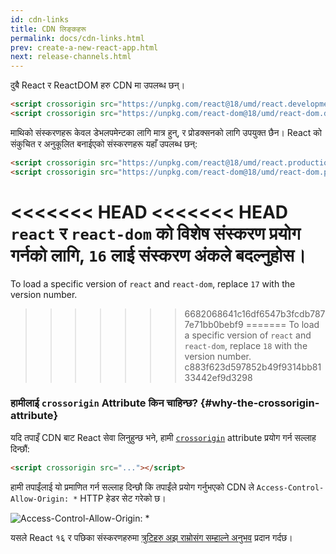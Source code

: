 ```yaml
---
id: cdn-links
title: CDN लिङ्कहरू
permalink: docs/cdn-links.html
prev: create-a-new-react-app.html
next: release-channels.html
---
```


दुबै React र ReactDOM हरु CDN मा उपलब्ध छन्।

```html
<script crossorigin src="https://unpkg.com/react@18/umd/react.development.js"></script>
<script crossorigin src="https://unpkg.com/react-dom@18/umd/react-dom.development.js"></script>
```

माथिको संस्करणहरू केवल डेभलपमेन्टका लागि मात्र हुन्, र प्रोडक्सनको लागि उपयुक्त छैन। React को संकुचित र अनुकूलित बनाईएको संस्करणहरू यहाँ उपलब्ध छन्:

```html
<script crossorigin src="https://unpkg.com/react@18/umd/react.production.min.js"></script>
<script crossorigin src="https://unpkg.com/react-dom@18/umd/react-dom.production.min.js"></script>
```

<<<<<<< HEAD
<<<<<<< HEAD
`react` र `react-dom` को विशेष संस्करण प्रयोग गर्नको लागि, `16` लाई संस्करण अंकले बदल्नुहोस।
=======
To load a specific version of `react` and `react-dom`, replace `17` with the version number.
>>>>>>> 6682068641c16df6547b3fcdb7877e71bb0bebf9
=======
To load a specific version of `react` and `react-dom`, replace `18` with the version number.
>>>>>>> c883f623d597852b49f9314bb8133442ef9d3298

### हामीलाई `crossorigin` Attribute किन चाहिन्छ? {#why-the-crossorigin-attribute}

यदि तपाइँ CDN बाट React सेवा लिनुहुन्छ भने, हामी [`crossorigin`](https://developer.mozilla.org/en-US/docs/Web/HTML/CORS_settings_attributes) attribute प्रयोग गर्न सल्लाह दिन्छौं:

```html
<script crossorigin src="..."></script>
```

हामी तपाईंलाई यो प्रमाणित गर्न सल्लाह दिन्छौ कि तपाईंले प्रयोग गर्नुभएको CDN ले `Access-Control-Allow-Origin: *` HTTP हेडर सेट गरेको छ।

![Access-Control-Allow-Origin: *](../images/docs/cdn-cors-header.png)

यसले React १६ र पछिका संस्करणहरुमा [त्रुटिहरु अझ राम्रोसंग सम्हाल्ने अनुभव](/blog/2017/07/26/error-handling-in-react-16.html) प्रदान गर्दछ।
